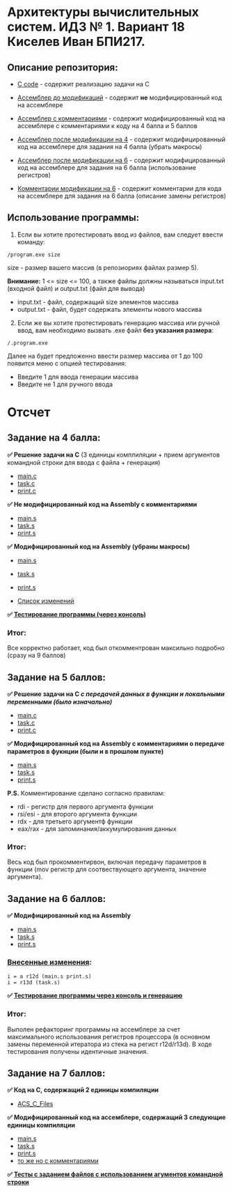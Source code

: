 # Архитектуры вычислительных систем. ИДЗ № 1. Вариант 18 <br/> Киселев Иван БПИ217.

## Описание репозитория:
* [C code](https://github.com/ababism/ACS_HW_1/tree/main/ACS_HW_1/ACS_C_Files) - содержит реализацию задачи на C

* [Ассемблер до модификаций](https://github.com/ababism/ACS_HW_1/tree/main/ACS_HW_1/hw_original) - содержит **не** модифицированный код на ассемблере

* [Ассемблер с комментариями](https://github.com/ababism/ACS_HW_1/tree/main/ACS_HW_1/hw_comments_for_4) - содержит модифицированный код на ассемблере c комментариями к коду на 4 балла и 5 баллов

* [Ассемблер после модификации на 4](https://github.com/ababism/ACS_HW_1/tree/main/ACS_HW_1/hw_moded_after_4) - содержит модифицированный код на ассемблере для задания на 4 балла (убрать макросы)

* [Ассемблер после модификации на 6](https://github.com/ababism/ACS_HW_1/tree/main/ACS_HW_1/hw_moded_after_6) - содержит модифицированный код на ассемблере для задания на 6 балла (использование регистров)

* [Комментарии модификации на 6](https://github.com/ababism/ACS_HW_1/blob/main/ACS_HW_1/hw_moded_after_6/README.md) - содержит комментарии для кода на ассемблере для задания на 6 балла (описание замены регистров)

## Использование программы:
1. Если вы хотите протестировать ввод из файлов, вам следует ввести команду:
```
/program.exe size
```
size - размер вашего массив (в репозиориях файлах размер 5). 

**Внимание:** 1 <= size <= 100, а также файлы должны называться input.txt (входной файл) и output.txt (файл для вывода)
* input.txt - файл,  содержащий size элементов массива
* output.txt - файл, будет содержать элементы нового массива

2. Если же вы хотите протестировать генерацию массива или ручной ввод, вам необходимо вызвать .exe файл **без указания размера**:
```
/.program.exe
```
Далее на будет предложенно ввести размер массива от 1 до 100 появится меню с опцией тестирования:
* Введите 1 для ввода генерации массива
* Введите не 1 для ручного ввода

# Отсчет

## Задание на 4 балла:
**✅ Решение задачи на C**  (3 единицы комплиляции + прием аргументов командной строки для ввода с файла + генерация)
* [main.c](https://github.com/ababism/ACS_HW_1/blob/main/ACS_HW_1/ACS_C_Files/main.c)
* [task.c](https://github.com/ababism/ACS_HW_1/blob/main/ACS_HW_1/ACS_C_Files/task.c)
* [print.c](https://github.com/ababism/ACS_HW_1/blob/main/ACS_HW_1/ACS_C_Files/print.c)

**✅ Не модифицированный код на Assembly с комментариями**
* [main.s](https://github.com/ababism/ACS_HW_1/blob/main/ACS_HW_1/hw_comments_for_4/main.s)
* [task.s](https://github.com/ababism/ACS_HW_1/blob/main/ACS_HW_1/hw_comments_for_4/task.s)
* [print.s](https://github.com/ababism/ACS_HW_1/blob/main/ACS_HW_1/hw_comments_for_4/print.s)

**✅ Модифицированный код на Assembly (убраны макросы)**
* [main.s](https://github.com/ababism/ACS_HW_1/blob/main/ACS_HW_1/hw_moded_after_4/main.s)
* [task.s](https://github.com/ababism/ACS_HW_1/blob/main/ACS_HW_1/hw_moded_after_4/task.s)
* [print.s](https://github.com/ababism/ACS_HW_1/blob/main/ACS_HW_1/hw_moded_after_4/print.s)

* [Список изменений](https://github.com/ababism/ACS_HW_1/blob/main/ACS_HW_1/hw_moded_after_4/README.md)

**✅ [Тестирование программы (через консоль)](https://github.com/ababism/ACS_HW_1/blob/main/ACS_HW_1/Tests.md)**

### Итог:

Все корректно работает, код был откомментрован максильно подробно (сразу на 9 баллов)

## Задание на 5 баллов:
**✅ Решение задачи на C *с передачей данных в функции и локальными переменными (было изначально)*** 
* [main.c](https://github.com/ababism/ACS_HW_1/blob/main/ACS_HW_1/ACS_C_Files/main.c)
* [task.c](https://github.com/ababism/ACS_HW_1/blob/main/ACS_HW_1/ACS_C_Files/task.c)
* [print.c](https://github.com/ababism/ACS_HW_1/blob/main/ACS_HW_1/ACS_C_Files/print.c)

**✅ Модифицированный код на Assembly с комментариями о передаче параметров в фукнции (были и в прошлом пункте)**
* [main.s](https://github.com/ababism/ACS_HW_1/blob/main/ACS_HW_1/hw_comments_for_4/main.s)
* [task.s](https://github.com/ababism/ACS_HW_1/blob/main/ACS_HW_1/hw_comments_for_4/task.s)
* [print.s](https://github.com/ababism/ACS_HW_1/blob/main/ACS_HW_1/hw_comments_for_4/print.s)

**P.S.** Комментирование сделано согласно правилам:
 * rdi - регистр для первого аргумента функции
 * rsi/esi - для второго аргумента функции
 * rdx - для третьего аргументф функции
 * eax/rax - для запоминания/аккумулирования данных
 

### Итог:

Весь код был прокомментирвон, включая передачу параметров в функции (mov регистр для соотвествующего аргумента, значение аргумента).

## Задание на 6 баллов:

**✅ Модифицированный код на Assembly**
* [main.s](https://github.com/ababism/ACS_HW_1/blob/main/ACS_HW_1/hw_moded_after_6/main.s)
* [task.s](https://github.com/ababism/ACS_HW_1/blob/main/ACS_HW_1/hw_moded_after_6/task.s)
* [print.s](https://github.com/ababism/ACS_HW_1/blob/main/ACS_HW_1/hw_moded_after_6/print.s)


### [Внесенные изменения](https://github.com/ababism/ACS_HW_1/blob/main/ACS_HW_1/hw_moded_after_6/README.md):
``` assembly
i = а r12d (main.s print.s)
i = r13d (task.s)
```

**✅ [Тестирование программы через консоль и генерацию](https://github.com/ababism/ACS_HW_1/blob/main/ACS_HW_1/Tests.md)**

### Итог:

Выполен рефакторинг программы на ассемблере за счет максимального использования регистров процессора (в основном замены переменной итератора из стека на регист r12d/r13d). В ходе тестирования получены идентичные значения.

## Задание на 7 баллов:

**✅ Код на C, содержащий 2 единицы компиляции** 
* [ACS_C_Files](https://github.com/ababism/ACS_HW_1/tree/main/ACS_HW_1/ACS_C_Files)

**✅ Модифицированный код на ассемблере, содержащий 3 следующие единицы компиляции**
* [main.s](https://github.com/ababism/ACS_HW_1/blob/main/ACS_HW_1/hw_moded_after_6/main.s)
* [task.s](https://github.com/ababism/ACS_HW_1/blob/main/ACS_HW_1/hw_moded_after_6/task.s)
* [print.s](https://github.com/ababism/ACS_HW_1/blob/main/ACS_HW_1/hw_moded_after_6/print.s)
* [то же но с комментариями](https://github.com/ababism/ACS_HW_1/tree/main/ACS_HW_1/hw_comments_for_4)

**✅ [Тесты с заданием файлов с использованием агументов командной строки](https://github.com/ababism/ACS_HW_1/blob/main/ACS_HW_1/Tests.md)**
